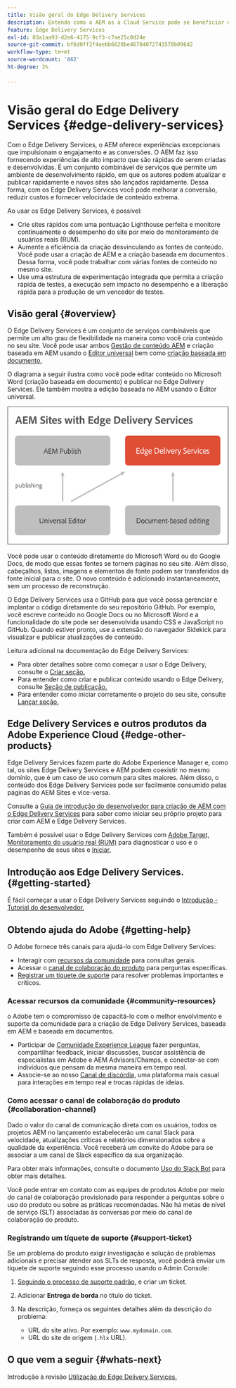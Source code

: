 ```yaml
---
title: Visão geral do Edge Delivery Services
description: Entenda como o AEM as a Cloud Service pode se beneficiar do desempenho e das pontuações perfeitas do Lighthouse, oferecidas pelos Edge Delivery Services.
feature: Edge Delivery Services
exl-id: 03a1aa93-d2e6-4175-9cf3-c7ae25c0d24e
source-git-commit: bf6d0ff2f4aebb6620be46704072743578b096d2
workflow-type: tm+mt
source-wordcount: '862'
ht-degree: 3%

---
```



# Visão geral do Edge Delivery Services {#edge-delivery-services}

Com o Edge Delivery Services, o AEM oferece experiências excepcionais que impulsionam o engajamento e as conversões. O AEM faz isso fornecendo experiências de alto impacto que são rápidas de serem criadas e desenvolvidas. É um conjunto combinável de serviços que permite um ambiente de desenvolvimento rápido, em que os autores podem atualizar e publicar rapidamente e novos sites são lançados rapidamente. Dessa forma, com os Edge Delivery Services você pode melhorar a conversão, reduzir custos e fornecer velocidade de conteúdo extrema.

Ao usar os Edge Delivery Services, é possível:

* Crie sites rápidos com uma pontuação Lighthouse perfeita e monitore continuamente o desempenho do site por meio do monitoramento de usuários reais (RUM).
* Aumente a eficiência da criação desvinculando as fontes de conteúdo. Você pode usar a criação de AEM e a criação baseada em documentos . Dessa forma, você pode trabalhar com várias fontes de conteúdo no mesmo site.
* Use uma estrutura de experimentação integrada que permita a criação rápida de testes, a execução sem impacto no desempenho e a liberação rápida para a produção de um vencedor de testes.

## Visão geral {#overview}

O Edge Delivery Services é um conjunto de serviços combináveis que permite um alto grau de flexibilidade na maneira como você cria conteúdo no seu site. Você pode usar ambos [Gestão de conteúdo AEM](https://experienceleague.adobe.com/docs/experience-manager-cloud-service/content/sites/authoring/getting-started/concepts.html) e criação baseada em AEM usando o [Editor universal](/help/sites-cloud/authoring/universal-editor/authoring.md) bem como [criação baseada em documento.](https://www.aem.live/docs/authoring)

O diagrama a seguir ilustra como você pode editar conteúdo no Microsoft Word (criação baseada em documento) e publicar no Edge Delivery Services. Ele também mostra a edição baseada no AEM usando o Editor universal.

![Arquitetura de entrega de borda](assets/AEM-with-EDS-publishing-simple2.png)

Você pode usar o conteúdo diretamente do Microsoft Word ou do Google Docs, de modo que essas fontes se tornem páginas no seu site. Além disso, cabeçalhos, listas, imagens e elementos de fonte podem ser transferidos da fonte inicial para o site. O novo conteúdo é adicionado instantaneamente, sem um processo de reconstrução.

O Edge Delivery Services usa o GitHub para que você possa gerenciar e implantar o código diretamente do seu repositório GitHub. Por exemplo, você escreve conteúdo no Google Docs ou no Microsoft Word e a funcionalidade do site pode ser desenvolvida usando CSS e JavaScript no GitHub. Quando estiver pronto, use a extensão do navegador Sidekick para visualizar e publicar atualizações de conteúdo.

Leitura adicional na documentação do Edge Delivery Services:

* Para obter detalhes sobre como começar a usar o Edge Delivery, consulte o [Criar seção.](https://www.aem.live/docs/#build)
* Para entender como criar e publicar conteúdo usando o Edge Delivery, consulte [Seção de publicação.](https://www.aem.live/docs/authoring)
* Para entender como iniciar corretamente o projeto do seu site, consulte [Lançar seção.](https://www.aem.live/docs/#launch)

## Edge Delivery Services e outros produtos da Adobe Experience Cloud {#edge-other-products}

Edge Delivery Services fazem parte do Adobe Experience Manager e, como tal, os sites Edge Delivery Services e AEM podem coexistir no mesmo domínio, que é um caso de uso comum para sites maiores. Além disso, o conteúdo dos Edge Delivery Services pode ser facilmente consumido pelas páginas do AEM Sites e vice-versa.

Consulte a [Guia de introdução do desenvolvedor para criação de AEM com o Edge Delivery Services](/help/edge/aem-authoring/edge-dev-getting-started.md) para saber como iniciar seu próprio projeto para criar com AEM e Edge Delivery Services.

Também é possível usar o Edge Delivery Services com [Adobe Target,](https://www.aem.live/developer/target-integration) [Monitoramento do usuário real (RUM)](https://www.aem.live/developer/rum) para diagnosticar o uso e o desempenho de seus sites e [Iniciar.](https://experienceleague.adobe.com/en/docs/experience-platform/tags/home)

## Introdução aos Edge Delivery Services. {#getting-started}

É fácil começar a usar o Edge Delivery Services seguindo o [Introdução - Tutorial do desenvolvedor.](https://www.aem.live/developer/tutorial)

## Obtendo ajuda do Adobe {#getting-help}

O Adobe fornece três canais para ajudá-lo com Edge Delivery Services:

* Interagir com [recursos da comunidade](#community-resources) para consultas gerais.
* Acessar o [canal de colaboração do produto](#collaboration-channel) para perguntas específicas.
* [Registrar um tíquete de suporte](#support-ticket) para resolver problemas importantes e críticos.

### Acessar recursos da comunidade {#community-resources}

o Adobe tem o compromisso de capacitá-lo com o melhor envolvimento e suporte da comunidade para a criação de Edge Delivery Services, baseada em AEM e baseada em documentos.

* Participar de [Comunidade Experience League](https://adobe.ly/3Q6kTKl) fazer perguntas, compartilhar feedback, iniciar discussões, buscar assistência de especialistas em Adobe e AEM Advisors/Champs, e conectar-se com indivíduos que pensam da mesma maneira em tempo real.
* Associe-se ao nosso [Canal de discórdia,](https://discord.gg/aem-live) uma plataforma mais casual para interações em tempo real e trocas rápidas de ideias.

### Como acessar o canal de colaboração do produto {#collaboration-channel}

Dado o valor do canal de comunicação direta com os usuários, todos os projetos AEM no lançamento estabelecerão um canal Slack para velocidade, atualizações críticas e relatórios dimensionados sobre a qualidade da experiência. Você receberá um convite do Adobe para se associar a um canal de Slack específico da sua organização.

Para obter mais informações, consulte o documento [Uso do Slack Bot](https://www.aem.live/docs/slack) para obter mais detalhes.

Você pode entrar em contato com as equipes de produtos Adobe por meio do canal de colaboração provisionado para responder a perguntas sobre o uso do produto ou sobre as práticas recomendadas. Não há metas de nível de serviço (SLT) associadas às conversas por meio do canal de colaboração do produto.

### Registrando um tíquete de suporte {#support-ticket}

Se um problema do produto exigir investigação e solução de problemas adicionais e precisar atender aos SLTs de resposta, você poderá enviar um tíquete de suporte seguindo esse processo usando o Admin Console:

1. [Seguindo o processo de suporte padrão,](https://experienceleague.adobe.com/?support-tab=home&amp;lang=pt-BR#support) e criar um ticket.
1. Adicionar **Entrega de borda** no título do ticket.
1. Na descrição, forneça os seguintes detalhes além da descrição do problema:

   * URL do site ativo. Por exemplo: `www.mydomain.com`.
   * URL do site de origem (`.hlx` URL).

## O que vem a seguir {#whats-next}

Introdução à revisão [Utilização do Edge Delivery Services.](/help/edge/using.md)

